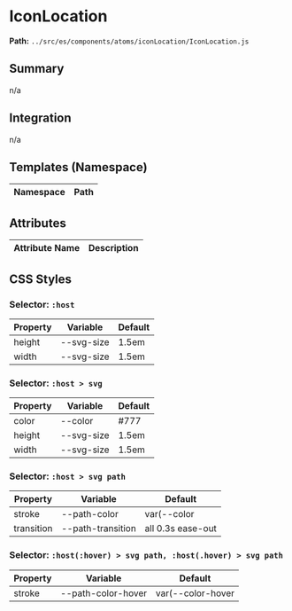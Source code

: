 # IconLocation

**Path:** `../src/es/components/atoms/iconLocation/IconLocation.js`

## Summary

n/a

## Integration

n/a

## Templates (Namespace)

| Namespace | Path |
|------|------|

## Attributes

| Attribute Name | Description |
|----------------|-------------|

## CSS Styles

### Selector: `:host`

| Property | Variable | Default |
|----------|----------|----------|
| height | --svg-size | 1.5em |
| width | --svg-size | 1.5em |

### Selector: `:host > svg`

| Property | Variable | Default |
|----------|----------|----------|
| color | --color | #777 |
| height | --svg-size | 1.5em |
| width | --svg-size | 1.5em |

### Selector: `:host > svg path`

| Property | Variable | Default |
|----------|----------|----------|
| stroke | --path-color | var(--color |
| transition | --path-transition | all 0.3s ease-out |

### Selector: `:host(:hover) > svg path, :host(.hover) > svg path`

| Property | Variable | Default |
|----------|----------|----------|
| stroke | --path-color-hover | var(--color-hover |

